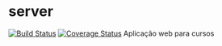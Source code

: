 # server
[![Build Status](https://travis-ci.org/kassiacatarine/server.svg?branch=master)](https://travis-ci.org/kassiacatarine/server)
[![Coverage Status](https://coveralls.io/repos/github/kassiacatarine/server/badge.svg?branch=master)](https://coveralls.io/github/kassiacatarine/server?branch=master)
Aplicação web para cursos
